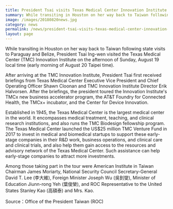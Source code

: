 ```yaml
---
title: President Tsai visits Texas Medical Center Innovation Institute during stopover in Houston
summary: While transiting in Houston on her way back to Taiwan following state visits to Paraguay and Belize, President Tsai Ing-wen visited the Texas Medical Center (TMC) Innovation Institute on the afternoon of Sunday, August 19 local time
image: /images/20180820news.jpg
category: news
permalink: /news/president-tsai-visits-texas-medical-center-innovation-institute-during-stopover-in-houston/
layout: page
---
```


While transiting in Houston on her way back to Taiwan following state visits to Paraguay and Belize, President Tsai Ing-wen visited the Texas Medical Center (TMC) Innovation Institute on the afternoon of Sunday, August 19 local time (early morning of August 20 Taipei time).

After arriving at the TMC Innovation Institute, President Tsai first received briefings from Texas Medical Center Executive Vice President and Chief Operating Officer Shawn Cloonan and TMC Innovation Institute Director Erik Halvorsen. After the briefings, the president toured the Innovation Institute's TMCx new business accelerator program, the AT&T Foundry for Connected Health, the TMCx+ incubator, and the Center for Device Innovation. 

Established in 1945, the Texas Medical Center is the largest medical center in the world. It encompasses medical treatment, teaching, and clinical research institutions, and also runs the TMC Biodesign fellowship program. The Texas Medical Center launched the US$25 million TMC Venture Fund in 2017 to invest in medical and biomedical startups to support these early-stage companies in their R&D work, business operations, and clinical care and clinical trials, and also help them gain access to the resources and advisory network of the Texas Medical Center. Such assistance can help early-stage companies to attract more investments.

Among those taking part in the tour were American Institute in Taiwan Chairman James Moriarty, National Security Council Secretary-General David T. Lee (李大維), Foreign Minister Joseph Wu (吳釗燮), Minister of Education Jiunn-rong Yeh (葉俊榮), and ROC Representative to the United States Stanley Kao (高碩泰) and Mrs. Kao.

Source：Office of the President Taiwan (ROC)
